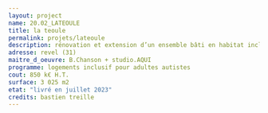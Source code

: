```yaml
---
layout: project
name: 20.02_LATEOULE
title: la teoule
permalink: projets/lateoule
description: rénovation et extension d’un ensemble bâti en habitat inclusif et tiers-lieu
adresse: revel (31)
maitre_d_oeuvre: B.Chanson + studio.AQUI
programme: logements inclusif pour adultes autistes
cout: 850 k€ H.T.
surface: 3 025 m2
etat: "livré en juillet 2023"
credits: bastien treille
---
```

